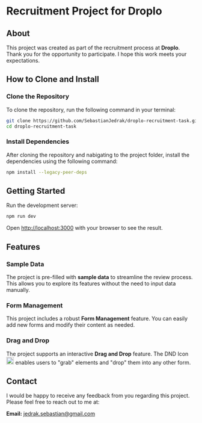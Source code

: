 # Recruitment Project for Droplo

## About

This project was created as part of the recruitment process at <b>Droplo</b>. Thank you for the opportunity to participate. I hope this work meets your expectations.

## How to Clone and Install

### Clone the Repository

To clone the repository, run the following command in your terminal:

```bash
git clone https://github.com/SebastianJedrak/droplo-recruitment-task.git
cd droplo-recruitment-task
```

### Install Dependencies

After cloning the repository and nabigating to the project folder, install the dependencies using the following command:

```bash
npm install --legacy-peer-deps
```

## Getting Started

Run the development server:

```bash
npm run dev
```

Open [http://localhost:3000](http://localhost:3000) with your browser to see the result.

## Features

### Sample Data

The project is pre-filled with **sample data** to streamline the review process. This allows you to explore its features without the need to input data manually.

### Form Management

This project includes a robust **Form Management** feature. You can easily add new forms and modify their content as needed.

### Drag and Drop

The project supports an interactive **Drag and Drop** feature. The DND Icon <img src="https://github.com/user-attachments/assets/0726c372-6ff6-43d8-9634-a5ed41c6d4d9" width="20px" height="20px"/> enables users to "grab" elements and "drop" them into any other form.

## Contact

I would be happy to receive any feedback from you regarding this project. Please feel free to reach out to me at:

**Email:** [jedrak.sebastian@gmail.com](mailto:jedrak.sebastian@gmail.com)

